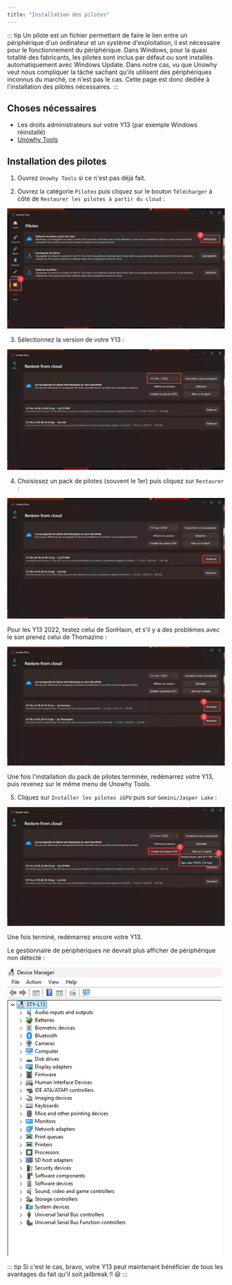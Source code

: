 ```yaml
---
title: "Installation des pilotes"
---
```


::: tip
Un pilote est un fichier permettant de faire le lien entre un périphérique d'un ordinateur et un système d'exploitation, il est nécessaire pour le fonctionnement du périphérique. Dans Windows, pour la quasi totalité des fabricants, les pilotes sont inclus par défaut ou sont installés automatiquement avec Windows Update. Dans notre cas, vu que Unowhy veut nous compliquer la tâche sachant qu'ils utilisent des périphériques inconnus du marché, ce n'est pas le cas.
Cette page est donc dédiée à l'installation des pilotes nécessaires.
:::

## Choses nécessaires

- Les droits administrateurs sur votre Y13 (par exemple Windows réinstallé)
- [Unowhy Tools](/install-unowhy-tools)

## Installation des pilotes

1. Ouvrez `Unowhy Tools` si ce n'est pas déjà fait.

2. Ouvrez la catégorie `Pilotes` puis cliquez sur le bouton `Télécharger` à côté de `Restaurer les pilotes à partir du cloud` :

![](/assets/images/ut-drivers/drivers_menu.png)

3. Sélectionnez la version de votre Y13 :

![](/assets/images/ut-drivers/version_select.png)

4. Choisissez un pack de pilotes (souvent le 1er) puis cliquez sur `Restaurer` :

![](/assets/images/ut-drivers/pack_select.png)

Pour les Y13 2022, testez celui de SonHaon, et s'il y a des problèmes avec le son prenez celui de Thomazino :

![](/assets/images/ut-drivers/pack_select_2022.png)

Une fois l'installation du pack de pilotes terminée, redémarrez votre Y13, puis revenez sur le même menu de Unowhy Tools.

5. Cliquez sur `Installer les pilotes iGPU` puis sur `Gemini/Jasper Lake` :

![](/assets/images/ut-drivers/igpu.png)

Une fois terminé, redémarrez encore votre Y13.

Le gestionnaire de périphériques ne devrait plus afficher de périphérique non détecté :

![](/assets/images/ut-drivers/devices.png)

::: tip
Si c'est le cas, bravo, votre Y13 peut maintenant bénéficier de tous les avantages du fait qu'il soit jailbreak !! 😃
:::